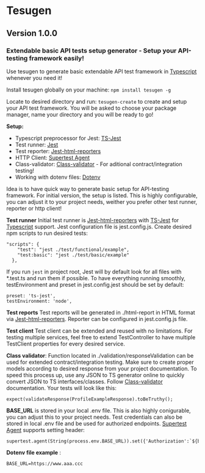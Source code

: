 # **Tesugen**
## Version 1.0.0
### Extendable basic API tests setup generator - Setup  your API-testing framework easily!

Use tesugen to generate basic extendable API test framework in [Typescript](https://www.typescriptlang.org/) whenever you need it!

Install tesugen globally on your machine: ```npm install tesugen -g```

Locate to desired directory and run: ```tesugen-create``` to create and setup your API test framework.
You will be asked to choose your package manager, name your directory and you will be ready to go!

**Setup:**

* Typescript preprocessor for Jest: [TS-Jest](https://www.npmjs.com/package/ts-jest)
* Test runner: [Jest](https://jestjs.io/)
* Test reporter: [Jest-html-reporters](https://www.npmjs.com/package/jest-html-reporters)
* HTTP Client: [Supertest Agent](https://www.npmjs.com/package/supertest)
* Class-validator: [Class-validator](https://www.npmjs.com/package/class-validator) - For aditional contract/integration testing!
* Working with dotenv files: [Dotenv](https://www.npmjs.com/package/dotenv)

Idea is to have quick way to generate basic setup for API-testing framework. For initial version, the setup is listed. This is highly configurable, you can adjust it to your project needs, weither you prefer other test runner, reporter or http client! 

**Test runner**
Initial test runner is [Jest-html-reporters](https://www.npmjs.com/package/jest-html-reporters) with [TS-Jest](https://www.npmjs.com/package/ts-jest) for [Typescript](https://www.typescriptlang.org/) support. Jest configuration file is jest.config.js. Create desired npm scripts to run desired tests: 
```
"scripts": {
    "test": "jest ./test/functional/example",
    "test:basic": "jest ./test/basic/example"
  },
```
If you run ```jest``` in project root, Jest will by default look for all files with *.test.ts and run them if possible.
To have everything running smoothly, testEnvironment and preset in jest.config.jest should be set by default:

````
preset: 'ts-jest',
testEnvironment: 'node',
````

**Test reports**
Test reports will be generated in ./html-report in HTML format via [Jest-html-reporters](https://www.npmjs.com/package/jest-html-reporters). Reporter can be configured in jest.config.js file. 

**Test client** 
Test client can be extended and reused with no limitations. For testing multiple services, feel free to extend TestController to have multiple TestClient properties for every desired service.

**Class validator**: Function located in ./validation/responseValidation can be used for extended contract/integration testing. Make sure to create proper models according to desired response from your project documentation. To speed this process up, use any JSON to TS generator online to quickly convert JSON to TS interfaces/classes. Follow [Class-validator](https://www.npmjs.com/package/class-validator) documentation. Your tests will look like this: 
```
expect(validateResponse(ProfileExampleResponse).toBeTruthy();
```

**BASE_URL** is stored in your local .env file. This is also highly conigurable, you can adjust this to your project needs. Test credentials can also be stored in local .env file and be used for authorized endpoints. [Supertest Agent](https://www.npmjs.com/package/supertest) supports setting header: 
```
supertest.agent(String(process.env.BASE_URL)).set({'Authorization':`${bearerToken}`}); 
```

**Dotenv file example** : 
```
BASE_URL=https://www.aaa.ccc
```